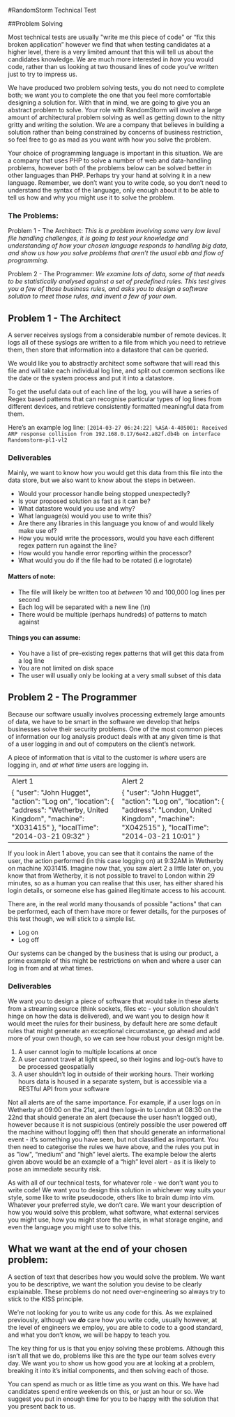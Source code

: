 #RandomStorm Technical Test

##Problem Solving

Most technical tests are usually "write me this piece of code" or “fix this broken application” however we find that when testing candidates at a higher level, there is a very limited amount that this will tell us about the candidates knowledge. We are much more interested in *how* you would code, rather than us looking at two thousand lines of code you’ve written just to try to impress us.

We have produced two problem solving tests, you do not need to complete both; we want you to complete the one that you feel more comfortable designing a solution for. With that in mind, we are going to give you an abstract problem to solve. Your role with RandomStorm will involve a large amount of architectural problem solving as well as getting down to the nitty gritty and writing the solution. We are a company that believes in building a solution rather than being constrained by concerns of business restriction, so feel free to go as mad as you want with how you solve the problem.

Your choice of programming language is important in this situation. We are a company that uses PHP to solve a number of web and data-handling problems, however both of the problems below can be solved better in other languages than PHP. Perhaps try your hand at solving it in a new language. Remember, we don’t want you to write code, so you don’t need to understand the syntax of the language, only enough about it to be able to tell us how and why you might use it to solve the problem.

### The Problems:

Problem 1 - The Architect: *This is a problem involving some very low level file handling challenges, it is going to test your knowledge and understanding of how your chosen language responds to handling big data, and show us how you solve problems that aren’t the usual ebb and flow of programming.*

Problem 2 - The Programmer: *We examine lots of data, some of that needs to be statistically analysed against a set of predefined rules. This test gives you a few of those business rules, and asks you to design a software solution to meet those rules, and invent a few of your own.*

## Problem 1 - The Architect

A server receives syslogs from a considerable number of remote devices. It logs all of these syslogs are written to a file from which you need to retrieve them, then store that information into a datastore that can be queried.

We would like you to abstractly architect some software that will read this file and will take each individual log line, and split out common sections like the date or the system process and put it into a datastore.

To get the useful data out of each line of the log, you will have a series of Regex based patterns that can recognise particular types of log lines from different devices, and retrieve consistently formatted meaningful data from them.

Here’s an example log line:
`[2014-03-27 06:24:22] %ASA-4-405001: Received ARP response collision from 192.168.0.17/6e42.a82f.db4b on interface Randomstorm-pl1-vl2`

### Deliverables

Mainly, we want to know how you would get this data from this file into the data store, but we also want to know about the steps in between.

* Would your processor handle being stopped unexpectedly?
* Is your proposed solution as fast as it can be?
* What datastore would you use and why?
* What language(s) would you use to write this?
* Are there any libraries in this language you know of and would likely make use of?
* How you would write the processors, would you have each different regex pattern run against the line?
* How would you handle error reporting within the processor?
* What would you do if the file had to be rotated (i.e logrotate)

#### Matters of note:

* The file will likely be written too at *between* 10 and 100,000 log lines per second
* Each log will be separated with a new line (\n)
* There would be multiple (perhaps hundreds) of patterns to match against

#### Things you can assume:

* You have a list of pre-existing regex patterns that will get this data from a log line
* You are not limited on disk space
* The user will usually only be looking at a very small subset of this data

## Problem 2 - The Programmer

Because our software usually involves processing extremely large amounts of data, we have to be smart in the software we develop that helps businesses solve their security problems. One of the most common pieces of information our log analysis product deals with at any given time is that of a user logging in and out of computers on the client’s network.

A piece of information that is vital to the customer is *where* users are logging in, and *at what time* users are logging in.

<table>
  <tr>
    <td>Alert 1</td>
    <td>Alert 2</td>
  </tr>
  <tr>
    <td>{
    "user": "John Hugget",
    "action": "Log on",
    "location": {
        "address": "Wetherby, United Kingdom",
        "machine": "X031415"
    },
    "localTime": "2014-03-21 09:32"
}</td>
    <td>{
    "user": "John Hugget",
    "action": "Log on",
    "location": {
        "address": "London, United Kingdom",
        "machine": "X042515"
    },
    "localTime": "2014-03-21 10:01"
}</td>
  </tr>
</table>


If you look in Alert 1 above, you can see that it contains the name of the user, the action performed (in this case logging on) at 9:32AM in Wetherby on machine X031415. Imagine now that, you saw alert 2 a little later on, you know that from Wetherby, it is not possible to travel to London within 29 minutes, so as a human you can realise that this user, has either shared his login details, or someone else has gained illegitimate access to his account.

There are, in the real world many thousands of possible "actions" that can be performed, each of them have more or fewer details, for the purposes of this test though, we will stick to a simple list.

* Log on
* Log off

Our systems can be changed by the business that is using our product, a prime example of this might be restrictions on when and where a user can log in from and at what times.

### Deliverables

We want you to design a piece of software that would take in these alerts from a streaming source (think sockets, files etc - your solution shouldn’t hinge on how the data is delivered), and we want you to design how it would meet the rules for their business, by default here are some default rules that might generate an exceptional circumstance, go ahead and add more of your own though, so we can see how robust your design might be.

1. A user cannot login to multiple locations at once
2. A user cannot travel at light speed, so their logins and log-out’s have to be processed geospatially
3. A user shouldn’t log in outside of their working hours. Their working hours data is housed in a separate system, but is accessible via a RESTful API from your software

Not all alerts are of the same importance. For example, if a user logs on in Wetherby at 09:00 on the 21st, and then logs-in to London at 08:30 on the 22nd that should generate an alert (because the user hasn’t logged out), however because it is not suspicious (entirely possible the user powered off the machine without logging off) then that should generate an informational event - it’s something you have seen, but not classified as important. You then need to categorise the rules we have above, and the rules you put in as "low", “medium” and “high” level alerts. The example below the alerts given above would be an example of a “high” level alert - as it is likely to pose an immediate security risk.

As with all of our technical tests, for whatever role - we don’t want you to write code! We want you to design this solution in whichever way suits your style, some like to write pseudocode, others like to brain dump into vim. Whatever your preferred style, we don’t care. We want your description of how you would solve this problem, what software, what external services you might use, how you might store the alerts, in what storage engine, and even the language you might use to solve this.

## What we want at the end of your chosen problem:

A section of text that describes how you would solve the problem. We want you to be descriptive, we want the solution you devise to be clearly explainable. These problems do not  need over-engineering so always try to stick to the KISS principle.

We’re not looking for you to write us any code for this. As we explained previously, although we **_do_** care how you write code, usually however, at the level of engineers we employ, you are able to code to a good standard, and what you don’t know, we will be happy to teach you.

The key thing for us is that you enjoy solving these problems. Although this isn’t all that we do, problems like this are the type our team solves every day. We want you to show us how good you are at looking at a problem, breaking it into it’s initial components, and then solving each of those.

You can spend as much or as little time as you want on this. We have had candidates spend entire weekends on this, or just an hour or so. We suggest you put in enough time for you to be happy with the solution that you present back to us.


